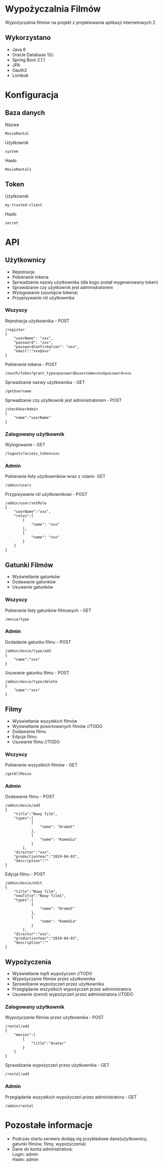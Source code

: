 # Wypożyczalnia Filmów

Wypożyczalnia filmów na projekt z projektowania aplikacji internetowych 2

## Wykorzystano

* Java 8
* Oracle Database 12c
* Spring Boot 2.1.1
* JPA
* Oauth2
* Lombok

# Konfiguracja

## Baza danych

Nazwa
```
MovieRental
```

Użytkownik
```
system
```

Hasło
```
MovieRental1
```

## Token

Użytkownik
```
my-trusted-client
```

Hasło
```
secret
```

# API

## Użytkownicy

* Rejestracja
* Pobieranie tokena
* Sprwadzanie nazwy użytkownika (dla kogo został wygenerowany token)
* Sprawdzanie czy użytkownik jest administratorem
* Wylogowanie (usunięcie tokena)
* Przypisywanie ról użytkownika

### Wszyscy

Rejestracja użytkownika - POST
```
/register
{
	"userName": "xxx",
	"password": "xxx",
	"passwordConfirmation": "xxx",
	"email":"xxx@xxx"  
}
```

Pobieranie tokena - POST
```
/oauth/token?grant_type=password&username=xxx&password=xxx
```

Sprwadzanie nazwy użytkownika - GET
```
/getUsername
```

Sprwadzanie czy użytkownik jest administratorem - POST
```
/checkUserAdmin
{
	"name":"userName"
}
```

### Zalogowany użytkownik

Wylogowanie - GET
```
/logouts?access_token=xxx
```

### Admin
Pobieranie listy użytkowników wraz z rolami- GET
```
/admin/users
```

Przypisywanie ról użytkownikowi - POST
```
/admin/user/setRole
{
	"userName":"xxx",
	"roles":[
		{
			"name": "xxx"
		},
		{
			"name": "xxx"
		}
	]
}
```

## Gatunki Filmów

* Wyświetlanie gatunków
* Dodawanie gatunków
* Usuwanie gatunków

### Wszyscy

Pobieranie listy gatunków filmowych - GET
```
/movie/type
```

### Admin

Dodadanie gatunku filmu - POST
```
/admin/movie/type/add
{
	"name":"xxx"
}
```

Usuwanie gatunku filmu - POST
```
/admin/movie/type/delete
{
	"name":"xxx"
}
```

## Filmy

* Wyświetlanie wszystkich filmów 
* Wyświetlanie posortowanych filmów //TODO
* Dodawanie filmu
* Edycja filmu
* Usuwanie filmu //TODO

### Wszyscy

Pobieranie wszystkich filmów - GET
```
/getAllMovie
```

### Admin

Dodawanie filmu - POST
```
/admin/movie/add
{
	"title":"Nowy film",
	"types":[
			{
				"name": "Dramat"
			},
			{
				"name": "Komedia"
			}
		],
	"director":"xxx",
	"productionYear":"2019-04-03",
	"description":""
}
```

Edycja filmu - POST
```
/admin/movie/edit
{
	"title":"Nowy film",
	"newTitle":"Nowy film1",
	"types":[
			{
				"name": "Dramat"
			},
			{
				"name": "Komedia"
			}
		],
	"director":"xxx",
	"productionYear":"2019-04-03",
	"description":""
}
```

## Wypożyczenia

* Wyświetlanie top5 wypożyczeń //TODO
* Wypożyczanie filmów przez użytkownika
* Sprawdzanie wypożyczeń przez użytkownika
* Przeglądanie wszystkich wypożyczeń przez administratora
* Usuwanie (zwrot) wypożyczeń przez administratora //TODO

### Zalogowany użytkownik

Wypożyczanie filmów przez użytkownika - POST
```
/rental/add
{
	"movies":[
        {
            "title":"Avatar"
        }
	]
}
```

Sprawdzanie wypożyczeń przez użytkownika - GET
```
/rental/add
```

### Admin

Przeglądanie wszystkich wypożyczeń przez administratora - GET
```
/admin/rental
```
# Pozostałe informacje

* Podczas startu serwera dodają się przykładowe dane(użytkownicy, gatunki filmów, filmy, wypożyczenia)
* Dane do konta administratora:<br />
Login: admin<br />
Hasło: admin
